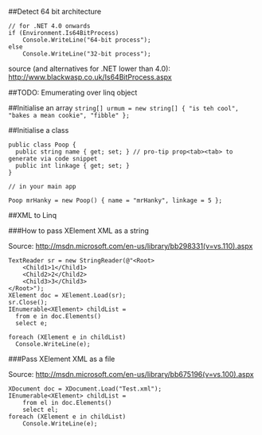 ##Detect 64 bit architecture

```CSharp
// for .NET 4.0 onwards
if (Environment.Is64BitProcess)
    Console.WriteLine("64-bit process");
else
    Console.WriteLine("32-bit process");
```
source (and alternatives for .NET lower than 4.0): http://www.blackwasp.co.uk/Is64BitProcess.aspx

##TODO: Emumerating over linq object

##Initialise an array
```string[] urmum = new string[] { "is teh cool", "bakes a mean cookie", "fibble" };```

##Initialise a class

```
public class Poop {
  public string name { get; set; } // pro-tip prop<tab><tab> to generate via code snippet
  public int linkage { get; set; }
}

// in your main app

Poop mrHanky = new Poop() { name = "mrHanky", linkage = 5 };
```


##XML to Linq

###How to pass XElement XML as a string

Source: http://msdn.microsoft.com/en-us/library/bb298331(v=vs.110).aspx
```
TextReader sr = new StringReader(@"<Root>
    <Child1>1</Child1>
    <Child2>2</Child2>
    <Child3>3</Child3>
</Root>");
XElement doc = XElement.Load(sr);
sr.Close();
IEnumerable<XElement> childList =
  from e in doc.Elements()
  select e;

foreach (XElement e in childList)
  Console.WriteLine(e);
```

###Pass XElement XML as a file

Source: http://msdn.microsoft.com/en-us/library/bb675196(v=vs.100).aspx
```
XDocument doc = XDocument.Load("Test.xml");
IEnumerable<XElement> childList =
    from el in doc.Elements()
    select el;
foreach (XElement e in childList)
    Console.WriteLine(e);

```

